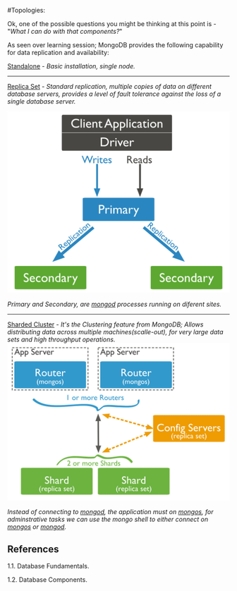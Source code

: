 #Topologies:

Ok, one of the possible questions you might be thinking at this point is - "*What I can do with that components?*"

As seen over learning session; MongoDB provides the following capability for data replication and availability:

[Standalone](https://docs.mongodb.com/manual/reference/glossary/#std-term-standalone) - *Basic installation, single node.*

---
[Replica Set](https://docs.mongodb.com/manual/replication/#replication) - *Standard replication, multiple copies of data on different database servers, provides a level of fault tolerance against the loss of a single database server.*

![MongoReplicaSet](./assets/replica-set-read-write-operations-primary.bakedsvg.svg)

*Primary and Secondary, are [mongod](https://docs.mongodb.com/manual/reference/program/mongod/#mongodb-binary-bin.mongod) processes running on diferent sites.*

---
[Sharded Cluster](https://docs.mongodb.com/manual/sharding/) - *It's the Clustering feature from MongoDB; Allows distributing data across multiple machines(scalle-out), for very large data sets and high throughput operations.*
![MongoShard](./assets/sharded-cluster-production-architecture.bakedsvg.svg)

*Instead of connecting to [mongod](https://docs.mongodb.com/manual/reference/program/mongod/#mongodb-binary-bin.mongod), the application must on [mongos](https://docs.mongodb.com/manual/reference/program/mongos/), for adminstrative tasks we can use the mongo shell to either connect on [mongos](https://docs.mongodb.com/manual/reference/program/mongos/) or [mongod](https://docs.mongodb.com/manual/reference/program/mongod/#mongodb-binary-bin.mongod).*

## References

1.1. Database Fundamentals.

1.2. Database Components.


